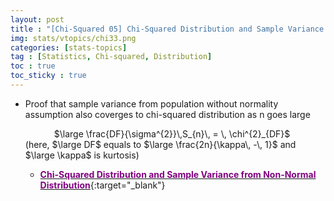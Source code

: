 ```yaml
---
layout: post
title : "[Chi-Squared 05] Chi-Squared Distribution and Sample Variance from Non-Normal Distribution"
img: stats/vtopics/chi33.png
categories: [stats-topics] 
tag : [Statistics, Chi-squared, Distribution]
toc : true
toc_sticky : true
---
```


- Proof that sample variance from population without normality assumption also coverges to chi-squared distribution as n goes large<br/>

    &emsp;&emsp;&emsp; $\large \frac{DF}{\sigma^{2}}\,S_{n}\, = \, \chi^{2}_{DF}$ &emsp; (here, $\large DF$ equals to $\large \frac{2n}{\kappa\, -\, 1}$ and $\large \kappa$ is kurtosis) <br/>

    - [<span style="color:purple">**Chi-Squared Distribution and Sample Variance from Non-Normal Distribution**</span>](https://drive.google.com/file/d/1L3tq025s9bQGiNE1dXmVolUs8FMh-oNk/view?usp=share_link){:target="_blank"}



